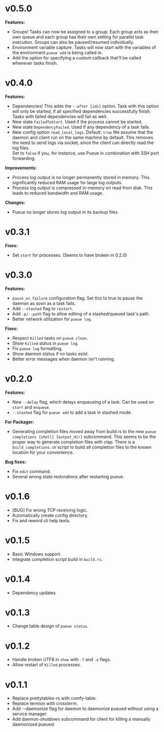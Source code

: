 # v0.5.0
**Features:**
- Groups! Tasks can now be assigned to a group.
    Each group acts as their own queue and each group has their own setting for parallel task execution.
    Groups can also be paused/resumed individually.
- Environment variable capture. Tasks will now start with the variables of the environment `pueue add` is being called in.
- Add the option for specifying a custom callback that'll be called whenever tasks finish.

# v0.4.0
**Features:**
- Dependencies! This adds the `--after [ids]` option.
    Task with this option will only be started, if all specified dependencies successfully finish.
    Tasks with failed dependencies will fail as well.
- New state `FailedToStart`. Used if the process cannot be started.
- New state `DependencyFailed`. Used if any dependency of a task fails.
- New config option `read_local_logs`. Default: `true`
    We assume that the daemon and client run on the same machine by default.
    This removes the need to send logs via socket, since the client can directly read the log files.  
    Set to `false` if you, for instance, use Pueue in combination with SSH port forwarding.

**Improvements:**
- Process log output is no longer permanently stored in memory. This significantly reduced RAM usage for large log outputs.
- Process log output is compressed in-memory on read from disk. This leads to reduced bandwidth and RAM usage.

**Changes:**
- Pueue no longer stores log output in its backup files.

# v0.3.1
**Fixes:**
- Set `start` for processes. (Seems to have broken in 0.2.0)

# v0.3.0
**Features:**
- `pause_on_failure` configuration flag. Set this to true to pause the daemon as soon as a task fails.
- Add `--stashed` flag to `restart`.
- Add `-p/--path` flag to allow editing of a stashed/queued task's path.
- Better network utilization for `pueue log`.

**Fixes:**
- Respect `Killed` tasks on `pueue clean`.
- Show `Killed` status in `pueue log`.
- Fix `pueue log` formatting.
- Show daemon status if no tasks exist.
- Better error messages when daemon isn't running.

# v0.2.0
**Features:**
- New `--delay` flag, which delays enqueueing of a task. Can be used on `start` and `enqueue`.
- `--stashed` flag for `pueue add` to add a task in stashed mode.

**For Packager:**
- Generating completion files moved away from build.rs to the new `pueue completions {shell} {output_dir}` subcommand.
This seems to be the proper way to generate completion files with clap.
There is a `build_completions.sh` script to build all completion files to the known location for your convenience.

**Bug fixes:**
- Fix `edit` command.
- Several wrong state restorations after restarting pueue.

# v0.1.6
- [BUG] Fix wrong TCP receiving logic.
- Automatically create config directory.
- Fix and reword cli help texts.

# v0.1.5
- Basic Windows support.
- Integrate completion script build in `build.rs`.

# v0.1.4
- Dependency updates

# v0.1.3
- Change table design of `pueue status`.

# v0.1.2
- Handle broken UTF8 in `show` with `-f` and `-e` flags.
- Allow restart of `Killed` processes.

# v0.1.1

- Replace prettytables-rs with comfy-table.
- Replace termion with crossterm.
- Add --daemonize flag for daemon to daemonize pueued without using a service manager.
- Add daemon-shutdown subcommand for client for killing a manually daemonized pueued.
